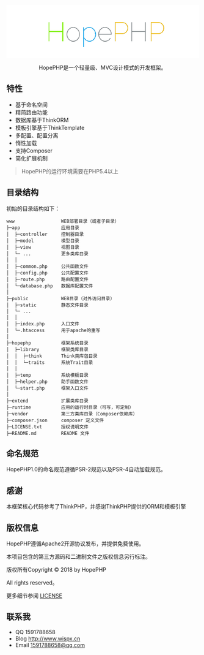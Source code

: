 <p align="center">
    <img src="hopephp/logo.png" alt="HopePHP" align="center" />
</p>
<p align="center">HopePHP是一个轻量级、MVC设计模式的开发框架。</p>

## 特性
- 基于命名空间
- 精简路由功能
- 数据库基于ThinkORM
- 模板引擎基于ThinkTemplate
- 多配置、配置分离
- 惰性加载
- 支持Composer
- 简化扩展机制

> HopePHP的运行环境需要在PHP5.4以上

## 目录结构
初始的目录结构如下：

~~~
www                 WEB部署目录（或者子目录）
├─app               应用目录
│  ├─controller     控制器目录
│  ├─model          模型目录
│  ├─view           视图目录
│  └─ ...           更多类库目录
│  │
│  ├─common.php     公共函数文件
│  ├─config.php     公共配置文件
│  ├─route.php      路由配置文件
│  └─database.php   数据库配置文件
│
├─public            WEB目录（对外访问目录）
│  ├─static         静态文件目录
│  └─ ...
│  │
│  ├─index.php      入口文件
│  └─.htaccess      用于apache的重写
│
├─hopephp           框架系统目录
│  ├─library        框架类库目录
│  │  ├─think       Think类库包目录
│  │  └─traits      系统Trait目录
│  │
│  ├─temp           系统模板目录
│  ├─helper.php     助手函数文件
│  └─start.php      框架入口文件
│
├─extend            扩展类库目录
├─runtime           应用的运行时目录（可写，可定制）
├─vendor            第三方类库目录（Composer依赖库）
├─composer.json     composer 定义文件
├─LICENSE.txt       授权说明文件
├─README.md         README 文件
~~~

## 命名规范

HopePHP1.0的命名规范遵循PSR-2规范以及PSR-4自动加载规范。

## 感谢
本框架核心代码参考了ThinkPHP，并感谢ThinkPHP提供的ORM和模板引擎

## 版权信息

HopePHP遵循Apache2开源协议发布，并提供免费使用。

本项目包含的第三方源码和二进制文件之版权信息另行标注。

版权所有Copyright © 2018 by HopePHP

All rights reserved。

更多细节参阅 [LICENSE](LICENSE)

## 联系我
- QQ 1591788658
- Blog http://www.wispx.cn
- Email 1591788658@qq.com
